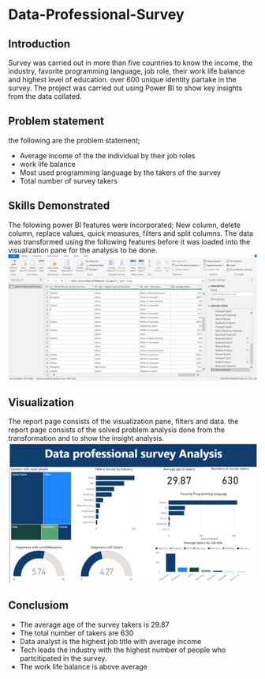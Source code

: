 # Data-Professional-Survey

## Introduction
 Survey was carried out in more than five countries to know the income, the industry, favorite programming language, job role, their 
 work life balance and highest level of education. over 600 unique identity partake in the survey. The project was carried out using Power BI
 to show key insights from the data collated. 

 ## Problem statement
 the following are the problem statement;
 - Average income of the the individual by their job roles
 - work life balance
 - Most used programming language by the takers of the survey
 - Total number of survey takers

## Skills Demonstrated
The folowing power BI features were incorporated; New column, delete column, replace values, quick measures, filters and split columns.
The data was transformed using the following features before it was loaded into the visualization pane for the analysis to be done.
![](data_transformation_for_survey.png)
## Visualization
The report page consists of the visualization pane, filters and data. the report page consists of the solved problem analysis done from the 
transformation and to show the insight analysis.
![](dashboard_for_survey.png)
## Conclusiom
- The average age of the survey takers is 29.87
- The total number of takers are 630
- Data analyst is the highest job title with average income
- Tech leads the industry with the highest number of people who partcitipated in the survey.
- The work life balance is above average

